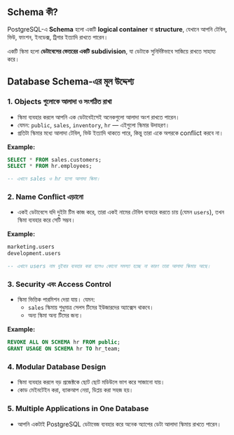 
## Schema কী?

PostgreSQL-এ **Schema** হলো একটি **logical container** বা **structure**, যেখানে আপনি টেবিল, ভিউ, ফাংশন, ইনডেক্স, ট্রিগার ইত্যাদি রাখতে পারেন।

একটি স্কিমা হলো **ডেটাবেসের ভেতরের একটি subdivision**, যা ডেটাকে সুনির্দিষ্টভাবে সাজিয়ে রাখতে সাহায্য করে।



## Database Schema-এর মূল উদ্দেশ্য

### 1. Objects গুলোকে আলাদা ও সংগঠিত রাখা

- স্কিমা ব্যবহার করলে আপনি এক ডেটাবেইসেই অনেকগুলো আলাদা অংশ রাখতে পারেন।
- যেমন: `public`, `sales`, `inventory`, `hr` — এইগুলো স্কিমার উদাহরণ।
- প্রতিটা স্কিমার মধ্যে আলাদা টেবিল, ভিউ ইত্যাদি থাকতে পারে, কিন্তু তারা একে অপরকে conflict করবে না।

**Example:**

```sql
SELECT * FROM sales.customers;
SELECT * FROM hr.employees;

-- এখানে sales ও hr হলো আলাদা স্কিমা।
```

### 2. Name Conflict এড়ানো

- একই ডেটাবেসে যদি দুইটা টিম কাজ করে, তারা একই নামের টেবিল ব্যবহার করতে চায় (যেমন `users`), তখন স্কিমা ব্যবহার করে সেটি সম্ভব।

**Example:**

```sql
marketing.users
development.users

-- এখানে users নাম দুইবার ব্যবহার করা হলেও কোনো সমস্যা হচ্ছে না কারণ তারা আলাদা স্কিমায় আছে।
```

### 3. **Security এবং Access Control**

- স্কিমা ভিত্তিক পারমিশন দেয়া যায়। যেমন:
    - `sales` স্কিমায় শুধুমাত্র সেলস টিমের ইউজারদের অ্যাক্সেস থাকবে।
    - অন্য স্কিমা অন্য টিমের জন্য।

**Example:**

```sql
REVOKE ALL ON SCHEMA hr FROM public;
GRANT USAGE ON SCHEMA hr TO hr_team;
```

### 4. **Modular Database Design**

- স্কিমা ব্যবহার করলে বড় প্রজেক্টকে ছোট ছোট মডিউলে ভাগ করে সাজানো যায়।
- কোড মেইনটেইন করা, ব্যাকআপ নেয়া, ডিপ্লয় করা সহজ হয়।

### 5. **Multiple Applications in One Database**

- আপনি একটাই PostgreSQL ডেটাবেজ ব্যবহার করে অনেক অ্যাপের ডেটা আলাদা স্কিমায় রাখতে পারেন।







